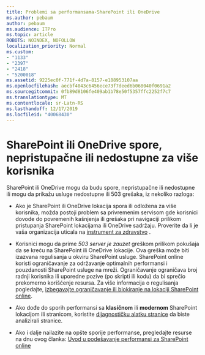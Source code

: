 ```yaml
---
title: Problemi sa performansama-SharePoint ili OneDrive
ms.author: pebaum
author: pebaum
ms.audience: ITPro
ms.topic: article
ROBOTS: NOINDEX, NOFOLLOW
localization_priority: Normal
ms.custom:
- "1133"
- "2397"
- "2418"
- "5200018"
ms.assetid: 9225ec0f-771f-4d7a-8157-e188953107aa
ms.openlocfilehash: aecbf4043c6456ece73f7deed6b068040f0691a2
ms.sourcegitcommit: 0fb89d8106fe409ab1b78e50f5357ffc2252f7c7
ms.translationtype: MT
ms.contentlocale: sr-Latn-RS
ms.lasthandoff: 12/17/2019
ms.locfileid: "40068430"
---
```

# <a name="sharepoint-or-onedrive-slow-inaccessible-or-unavailable-for-multiple-users"></a>SharePoint ili OneDrive spore, nepristupačne ili nedostupne za više korisnika

SharePoint ili OneDrive mogu da budu spore, nepristupačne ili nedostupne ili mogu da prikažu usluge nedostupne ili 503 grešaka, iz nekoliko razloga:
  
- Ako je SharePoint ili OneDrive lokacija spora ili odložena za više korisnika, možda postoji problem sa privremenim servisom gde korisnici dovode do povremenih kašnjenja ili grešaka pri navigaciji prilikom pristupanja SharePoint lokacijama ili OneDrive sadržaju. Proverite da li je vaša organizacija uticala na [instrument za zdravstvo](https://admin.microsoft.com/AdminPortal/Home#/servicehealth) .
  
- Korisnici mogu da prime *503 server je zauzet* greškom prilikom pokušaja da se kreću na SharePoint ili OneDrive lokacije. Ova greška može biti izazvana regulisanja u okviru SharePoint usluge. SharePoint online koristi ograničavanje za održavanje optimalnih performansi i pouzdanosti SharePoint usluge na mreži. Ograničavanje ograničava broj radnji korisnika ili uporedne pozive (po skripti ili kodu) da bi sprečio prekomerno korišćenje resursa. Za više informacija o regulisanja pogledajte, [izbegavajte ograničavanje ili blokiranje na lokaciji SharePoint online](https://docs.microsoft.com/sharepoint/dev/general-development/how-to-avoid-getting-throttled-or-blocked-in-sharepoint-online).

- Ako dođe do sporih performansi sa **klasičnom** ili **modernom** SharePoint lokacijom ili stranicom, koristite [dijagnostičku alatku stranice](https://aka.ms/perftool) da biste analizirali stranice.
  
- Ako i dalje nailazite na opšte sporije performanse, pregledajte resurse na dnu ovog članka: [Uvod u podešavanje performansi za SharePoint online](https://go.microsoft.com/fwlink/?linkid=2024334)
  